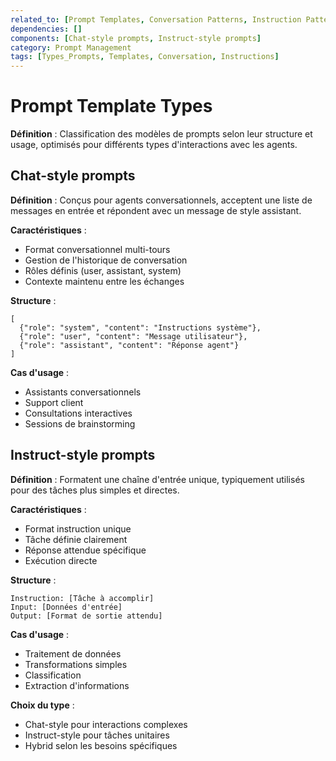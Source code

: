 ```yaml
---
related_to: [Prompt Templates, Conversation Patterns, Instruction Patterns]
dependencies: []
components: [Chat-style prompts, Instruct-style prompts]
category: Prompt Management
tags: [Types_Prompts, Templates, Conversation, Instructions]
---
```


# Prompt Template Types

**Définition** : Classification des modèles de prompts selon leur structure et usage, optimisés pour différents types d'interactions avec les agents.

## Chat-style prompts
**Définition** : Conçus pour agents conversationnels, acceptent une liste de messages en entrée et répondent avec un message de style assistant.

**Caractéristiques** :
- Format conversationnel multi-tours
- Gestion de l'historique de conversation
- Rôles définis (user, assistant, system)
- Contexte maintenu entre les échanges

**Structure** :
```
[
  {"role": "system", "content": "Instructions système"},
  {"role": "user", "content": "Message utilisateur"},
  {"role": "assistant", "content": "Réponse agent"}
]
```

**Cas d'usage** :
- Assistants conversationnels
- Support client
- Consultations interactives
- Sessions de brainstorming

## Instruct-style prompts
**Définition** : Formatent une chaîne d'entrée unique, typiquement utilisés pour des tâches plus simples et directes.

**Caractéristiques** :
- Format instruction unique
- Tâche définie clairement
- Réponse attendue spécifique
- Exécution directe

**Structure** :
```
Instruction: [Tâche à accomplir]
Input: [Données d'entrée]
Output: [Format de sortie attendu]
```

**Cas d'usage** :
- Traitement de données
- Transformations simples
- Classification
- Extraction d'informations

**Choix du type** :
- Chat-style pour interactions complexes
- Instruct-style pour tâches unitaires
- Hybrid selon les besoins spécifiques
